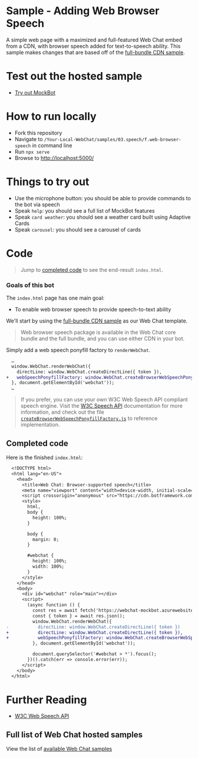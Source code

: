 # Sample - Adding Web Browser Speech

A simple web page with a maximized and full-featured Web Chat embed from a CDN, with browser speech added for text-to-speech ability. This sample makes changes that are based off of the [full-bundle CDN sample](./../01.getting-started/a.full-bundle/README.md).

# Test out the hosted sample

-  [Try out MockBot](https://microsoft.github.io/BotFramework-WebChat/03.speech/f.web-browser-speech)

# How to run locally

-  Fork this repository
-  Navigate to `/Your-Local-WebChat/samples/03.speech/f.web-browser-speech` in command line
-  Run `npx serve`
-  Browse to [http://localhost:5000/](http://localhost:5000/)

# Things to try out

-  Use the microphone button: you should be able to provide commands to the bot via speech
-  Speak `help`: you should see a full list of MockBot features
-  Speak `card weather`: you should see a weather card built using Adaptive Cards
-  Speak `carousel`: you should see a carousel of cards

# Code

> Jump to [completed code](#completed-code) to see the end-result `index.html`.

### Goals of this bot

The `index.html` page has one main goal:

-  To enable web browser speech to provide speech-to-text ability

We'll start by using the [full-bundle CDN sample](./../01.getting-started/a.full-bundle/README.md) as our Web Chat template.

> Web browser speech package is available in the Web Chat core bundle and the full bundle, and you can use either CDN in your bot.

Simply add a web speech ponyfill factory to `renderWebChat`.

```diff
  …
  window.WebChat.renderWebChat({
    directLine: window.WebChat.createDirectLine({ token }),
+   webSpeechPonyfillFactory: window.WebChat.createBrowserWebSpeechPonyfillFactory({ fetchToken })
  }, document.getElementById('webchat'));
  …
```

> If you prefer, you can use your own W3C Web Speech API compliant speech engine. Visit the [W3C Speech API](https://w3c.github.io/speech-api/) documentation for more information, and check out the file [`createBrowserWebSpeechPonyfillFactory.js`](https://github.com/microsoft/BotFramework-WebChat/blob/master/packages/bundle/src/createBrowserWebSpeechPonyfillFactory.js) to reference implementation.

## Completed code

Here is the finished `index.html`:

```diff
  <!DOCTYPE html>
  <html lang="en-US">
    <head>
      <title>Web Chat: Browser-supported speech</title>
      <meta name="viewport" content="width=device-width, initial-scale=1.0" />
      <script crossorigin="anonymous" src="https://cdn.botframework.com/botframework-webchat/latest/webchat.js"></script>
      <style>
        html,
        body {
          height: 100%;
        }

        body {
          margin: 0;
        }

        #webchat {
          height: 100%;
          width: 100%;
        }
      </style>
    </head>
    <body>
      <div id="webchat" role="main"></div>
      <script>
        (async function () {
          const res = await fetch('https://webchat-mockbot.azurewebsites.net/directline/token', { method: 'POST' });
          const { token } = await res.json();
          window.WebChat.renderWebChat({
-           directLine: window.WebChat.createDirectLine({ token })
+           directLine: window.WebChat.createDirectLine({ token }),
+           webSpeechPonyfillFactory: window.WebChat.createBrowserWebSpeechPonyfillFactory()
          }, document.getElementById('webchat'));

          document.querySelector('#webchat > *').focus();
        })().catch(err => console.error(err));
      </script>
    </body>
  </html>

```

# Further Reading

-  [W3C Web Speech API](https://w3c.github.io/speech-api/)

## Full list of Web Chat hosted samples

View the list of [available Web Chat samples](https://github.com/microsoft/BotFramework-WebChat/tree/master/samples)
